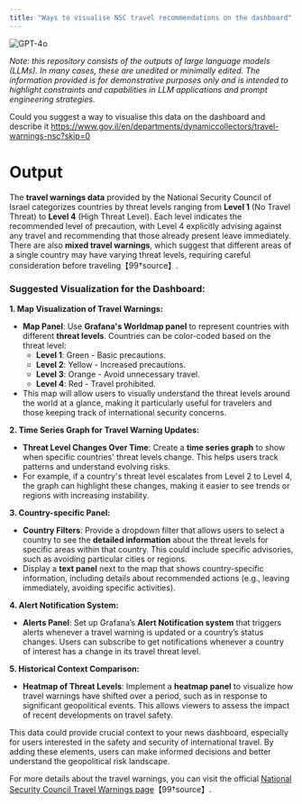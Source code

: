 ```yaml
---
title: "Ways to visualise NSC travel recommendations on the dashboard"
---
```

![GPT-4o](https://img.shields.io/badge/GPT--4o-3333FF?style=for-the-badge&logo=openai&logoColor=white)



*Note: this repository consists of the outputs of large language models (LLMs). In many cases, these are unedited or minimally edited. The information provided is for demonstrative purposes only and is intended to highlight constraints and capabilities in LLM applications and prompt engineering strategies.*


Could you suggest a way to visualise this data on the dashboard and describe it https://www.gov.il/en/departments/dynamiccollectors/travel-warnings-nsc?skip=0

# Output

The **travel warnings data** provided by the National Security Council of Israel categorizes countries by threat levels ranging from **Level 1** (No Travel Threat) to **Level 4** (High Threat Level). Each level indicates the recommended level of precaution, with Level 4 explicitly advising against any travel and recommending that those already present leave immediately. There are also **mixed travel warnings**, which suggest that different areas of a single country may have varying threat levels, requiring careful consideration before traveling【99†source】.

### **Suggested Visualization for the Dashboard:**

**1. Map Visualization of Travel Warnings:**
   - **Map Panel**: Use **Grafana's Worldmap panel** to represent countries with different **threat levels**. Countries can be color-coded based on the threat level:
     - **Level 1**: Green - Basic precautions.
     - **Level 2**: Yellow - Increased precautions.
     - **Level 3**: Orange - Avoid unnecessary travel.
     - **Level 4**: Red - Travel prohibited.
   - This map will allow users to visually understand the threat levels around the world at a glance, making it particularly useful for travelers and those keeping track of international security concerns.

**2. Time Series Graph for Travel Warning Updates:**
   - **Threat Level Changes Over Time**: Create a **time series graph** to show when specific countries' threat levels change. This helps users track patterns and understand evolving risks.
   - For example, if a country's threat level escalates from Level 2 to Level 4, the graph can highlight these changes, making it easier to see trends or regions with increasing instability.

**3. Country-specific Panel:**
   - **Country Filters**: Provide a dropdown filter that allows users to select a country to see the **detailed information** about the threat levels for specific areas within that country. This could include specific advisories, such as avoiding particular cities or regions.
   - Display a **text panel** next to the map that shows country-specific information, including details about recommended actions (e.g., leaving immediately, avoiding specific activities).

**4. Alert Notification System:**
   - **Alerts Panel**: Set up Grafana’s **Alert Notification system** that triggers alerts whenever a travel warning is updated or a country’s status changes. Users can subscribe to get notifications whenever a country of interest has a change in its travel threat level.

**5. Historical Context Comparison:**
   - **Heatmap of Threat Levels**: Implement a **heatmap panel** to visualize how travel warnings have shifted over a period, such as in response to significant geopolitical events. This allows viewers to assess the impact of recent developments on travel safety.

This data could provide crucial context to your news dashboard, especially for users interested in the safety and security of international travel. By adding these elements, users can make informed decisions and better understand the geopolitical risk landscape.

For more details about the travel warnings, you can visit the official [National Security Council Travel Warnings page](https://www.gov.il/en/departments/dynamiccollectors/travel-warnings-nsc?skip=0)【99†source】.